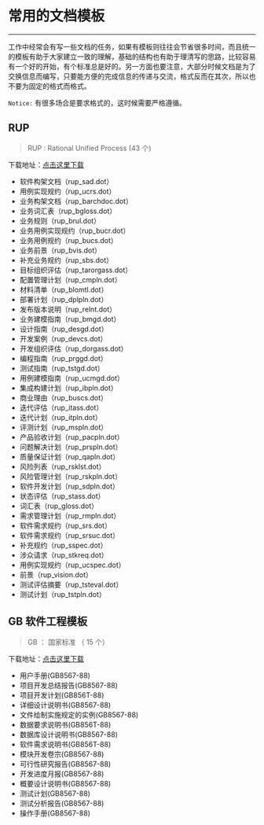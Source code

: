 # 常用的文档模板
---

工作中经常会有写一些文档的任务，如果有模板则往往会节省很多时间，而且统一的模板有助于大家建立一致的理解，基础的结构也有助于理清写的思路，比较容易有一个好的开始，有个标准总是好的。另一方面也要注意，大部分时候文档是为了交换信息而编写，只要能方便的完成信息的传递与交流，格式反而在其次，所以也不要为固定的格式而格式。

`Notice:` 有很多场合是要求格式的，这时候需要严格遵循。

## RUP

> RUP : Rational Unified Process (43 个)

下载地址：[点击这里下载](/doc-templates/rup_develop_doc_templates.zip)

- 软件构架文档（rup_sad.dot）
- 用例实现规约（rup_ucrs.dot）
- 业务构架文档（rup_barchdoc.dot）
- 业务词汇表（rup_bgloss.dot）
- 业务规则（rup_brul.dot）
- 业务用例实现规约（rup_bucr.dot）
- 业务用例规约（rup_bucs.dot）
- 业务前景（rup_bvis.dot）
- 补充业务规约（rup_sbs.dot）
- 目标组织评估（rup_tarorgass.dot）
- 配置管理计划（rup_cmpln.dot）
- 材料清单（rup_blomtl.dot）
- 部署计划（rup_dplpln.dot）
- 发布版本说明（rup_relnt.dot）
- 业务建模指南（rup_bmgd.dot）
- 设计指南（rup_desgd.dot）
- 开发案例（rup_devcs.dot）
- 开发组织评估（rup_dorgass.dot）
- 编程指南（rup_prggd.dot）
- 测试指南（rup_tstgd.dot）
- 用例建模指南（rup_ucmgd.dot）
- 集成构建计划（rup_ibpln.dot）
- 商业理由（rup_buscs.dot）
- 迭代评估（rup_itass.dot）
- 迭代计划（rup_itpln.dot）
- 评测计划（rup_mspln.dot）
- 产品验收计划（rup_pacpln.dot）
- 问题解决计划（rup_prspln.dot）
- 质量保证计划（rup_qapln.dot）
- 风险列表（rup_rsklst.dot）
- 风险管理计划（rup_rskpln.dot）
- 软件开发计划（rup_sdpln.dot）
- 状态评估（rup_stass.dot）
- 词汇表（rup_gloss.dot）
- 需求管理计划（rup_rmpln.dot）
- 软件需求规约（rup_srs.dot）
- 软件需求规约（rup_srsuc.dot）
- 补充规约（rup_sspec.dot）
- 涉众请求（rup_stkreq.dot）
- 用例实现规约（rup_ucspec.dot）
- 前景（rup_vision.dot）
- 测试评估摘要（rup_tsteval.dot）
- 测试计划（rup_tstpln.dot）

## GB 软件工程模板

> GB ： 国家标准 （ 15 个）

下载地址：[点击这里下载](/doc-templates/gb_develop_doc_templates.zip)

- 用户手册(GB8567-88)
- 项目开发总结报告(GB8567-88)
- 项目开发计划(GB856T-88)
- 详细设计说明书(GB8567-88)
- 文件给制实施规定的实例(GB8567-88)
- 数据要求说明书(GB856T-88)
- 数据库设计说明书(GB8567-88)
- 软件需求说明书(GB856T-88)
- 模块开发卷宗(GB8567-88)
- 可行性研究报告(GB8567-88)
- 开发进度月报(GB8567-88)
- 概要设计说明书(GB8567-88)
- 测试计划(GB8567-88)
- 测试分析报告(GB8567-88)
- 操作手册(GB8567-88)



